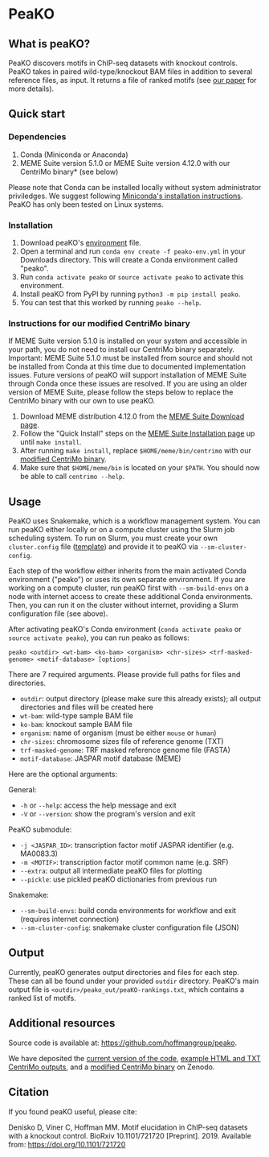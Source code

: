 # PeaKO

## What is peaKO?

PeaKO discovers motifs in ChIP-seq datasets with knockout controls. PeaKO takes in paired wild-type/knockout BAM files in addition to several reference files, as input. It returns a file of ranked motifs (see [our paper](https://doi.org/10.1101/721720) for more details).


## Quick start

### Dependencies

1. Conda (Miniconda or Anaconda)
2. MEME Suite version 5.1.0 or MEME Suite version 4.12.0 with our CentriMo binary* (see below)

Please note that Conda can be installed locally without system administrator priviledges. We suggest following [Miniconda's installation instructions](https://docs.conda.io/en/latest/miniconda.html).
PeaKO has only been tested on Linux systems.

### Installation

1. Download peaKO's [environment](https://peako.hoffmanlab.org/data/peako-env.yml) file.
2. Open a terminal and run `conda env create -f peako-env.yml` in your Downloads directory. This will create a Conda environment called "peako".
3. Run `conda activate peako` or `source activate peako` to activate this environment.
4. Install peaKO from PyPI by running `python3 -m pip install peako`.
5. You can test that this worked by running `peako --help`.

### Instructions for our modified CentriMo binary

If MEME Suite version 5.1.0 is installed on your system and accessible in your path, you do not need to install our CentriMo binary separately. 
Important: MEME Suite 5.1.0 must be installed from source and should not be installed from Conda at this time due to documented implementation issues.
Future versions of peaKO will support installation of MEME Suite through Conda once these issues are resolved.
If you are using an older version of MEME Suite, please follow the steps below to replace the CentriMo binary with our own to use peaKO.

1. Download MEME distribution 4.12.0 from the [MEME Suite Download page](http://meme-suite.org/doc/download.html).
2. Follow the "Quick Install" steps on the [MEME Suite Installation page](http://meme-suite.org/doc/install.html?man_type=web) up until `make install`.
4. After running `make install`, replace `$HOME/meme/bin/centrimo` with our [modified CentriMo binary](https://doi.org/10.5281/zenodo.3356995).
5. Make sure that `$HOME/meme/bin` is located on your `$PATH`. You should now be able to call `centrimo --help`.


## Usage

PeaKO uses Snakemake, which is a workflow management system.
You can run peaKO either locally or on a compute cluster using the Slurm job scheduling system.
To run on Slurm, you must create your own `cluster.config` file ([template](https://peako.hoffmanlab.org/data/cluster.json)) and provide it to peaKO via `--sm-cluster-config`.

Each step of the workflow either inherits from the main activated Conda environment ("peako") or uses its own separate environment.
If you are working on a compute cluster, run peaKO first with `--sm-build-envs` on a node with internet access to create these additional Conda environments.
Then, you can run it on the cluster without internet, providing a Slurm configuration file (see above).

After activating peaKO's Conda environment (`conda activate peako` or `source activate peako`), you can run peako as follows:

`peako <outdir> <wt-bam> <ko-bam> <organism> <chr-sizes> <trf-masked-genome> <motif-database> [options]`

There are 7 required arguments. Please provide full paths for files and directories.

- `outdir`: output directory (please make sure this already exists); all output directories and files will be created here
- `wt-bam`: wild-type sample BAM file
- `ko-bam`: knockout sample BAM file
- `organism`: name of organism (must be either `mouse` or `human`)
- `chr-sizes`: chromosome sizes file of reference genome (TXT)
- `trf-masked-genome`: TRF masked reference genome file (FASTA)
- `motif-database`: JASPAR motif database (MEME)

Here are the optional arguments:

General:

- `-h` or `--help`: access the help message and exit
- `-V` or `--version`: show the program's version and exit

PeaKO submodule:

- `-j <JASPAR_ID>`: transcription factor motif JASPAR identifier (e.g. MA0083.3)
- `-m <MOTIF>`: transcription factor motif common name (e.g. SRF)
- `--extra`: output all intermediate peaKO files for plotting
- `--pickle`: use pickled peaKO dictionaries from previous run 

Snakemake:

- `--sm-build-envs`: build conda environments for workflow and exit (requires internet connection)
- `--sm-cluster-config`: snakemake cluster configuration file (JSON)


## Output

Currently, peaKO generates output directories and files for each step.
These can all be found under your provided `outdir` directory.
PeaKO's main output file is `<outdir>/peako_out/peaKO-rankings.txt`, which contains a ranked list of motifs.


## Additional resources

Source code is available at: https://github.com/hoffmangroup/peako.

We have deposited the [current version of the code](https://doi.org/10.5281/zenodo.3338330), [example HTML and TXT CentriMo outputs](https://doi.org/10.5281/zenodo.3338324), and a [modified CentriMo binary](https://doi.org/10.5281/zenodo.3356995) on Zenodo.


## Citation

If you found peaKO useful, please cite:

Denisko D, Viner C, Hoffman MM. Motif elucidation in ChIP-seq datasets with a knockout control. BioRxiv 10.1101/721720 [Preprint]. 2019. Available from: https://doi.org/10.1101/721720